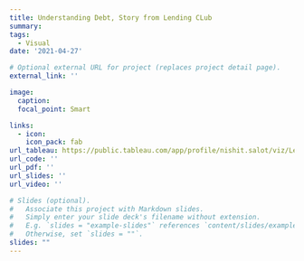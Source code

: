 ```yaml
---
title: Understanding Debt, Story from Lending CLub
summary: 
tags:
  - Visual
date: '2021-04-27'

# Optional external URL for project (replaces project detail page).
external_link: ''

image:
  caption: 
  focal_point: Smart

links:
  - icon: 
    icon_pack: fab
url_tableau: https://public.tableau.com/app/profile/nishit.salot/viz/LendingClub2017-18/Story1
url_code: ''
url_pdf: ''
url_slides: ''
url_video: ''

# Slides (optional).
#   Associate this project with Markdown slides.
#   Simply enter your slide deck's filename without extension.
#   E.g. `slides = "example-slides"` references `content/slides/example-slides.md`.
#   Otherwise, set `slides = ""`.
slides: ""
---
```


